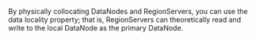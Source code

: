 By physically collocating DataNodes and RegionServers, you can use the data locality property; that is, RegionServers can theoretically read and write to the local DataNode as the primary DataNode.

